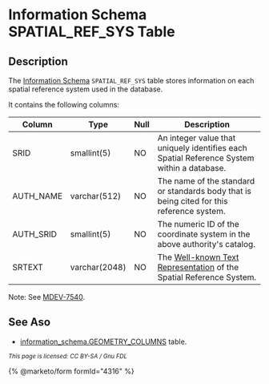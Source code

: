 # Information Schema SPATIAL\_REF\_SYS Table

## Description

The [Information Schema](../) `SPATIAL_REF_SYS` table stores information on each spatial reference system used in the database.

It contains the following columns:

| Column     | Type          | Null | Description                                                                                                               |
| ---------- | ------------- | ---- | ------------------------------------------------------------------------------------------------------------------------- |
| SRID       | smallint(5)   | NO   | An integer value that uniquely identifies each Spatial Reference System within a database.                                |
| AUTH\_NAME | varchar(512)  | NO   | The name of the standard or standards body that is being cited for this reference system.                                 |
| AUTH\_SRID | smallint(5)   | NO   | The numeric ID of the coordinate system in the above authority's catalog.                                                 |
| SRTEXT     | varchar(2048) | NO   | The [Well-known Text Representation](../../../sql-statements/geometry-constructors/wkt/) of the Spatial Reference System. |

Note: See [MDEV-7540](https://jira.mariadb.org/browse/MDEV-7540).

## See Aso

* [information\_schema.GEOMETRY\_COLUMNS](information-schema-geometry_columns-table.md) table.

<sub>_This page is licensed: CC BY-SA / Gnu FDL_</sub>

{% @marketo/form formId="4316" %}
